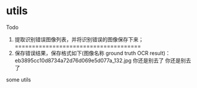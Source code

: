 # utils

Todo
1. 提取识别错误图像列表，并将识别错误的图像保存下来；
=====================================
2. 保存错误结果，保存格式如下(图像名称	ground truth	OCR result)：
		eb3895cc10d8734a72d76d069e5d077a_132.jpg 	你还是别去了	你还是别去了
	
some utils
